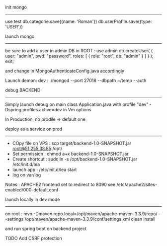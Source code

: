 init mongo
**************

use test
db.categorie.save({name: 'Roman'})
db.userProfile.save({type: 'USER'})


launch mongo
******************

be sure to add a user in admin DB in ROOT :
use admin
db.createUser(
  {
    user: "admin",
    pwd: "password",
    roles: [ { role: "root", db: "admin" } ]
  }
);
exit;

and change in MongoAuthenticateConfig.java accordingly

Launch demon:
dev : ./mongod --port 27018 --dbpath ~/temp --auth

debug BACKEND
**************

Simply launch debug on main class Application.java with profile "dev"
 -Dspring.profiles.active=dev in Vm options

 In Production, no prodile => default one


deploy as a service on prod
**************************
- COpy file on VPS : scp target/backend-1.0-SNAPSHOT.jar root@51.255.38.85:/opt/
- Set permission : chmod a+x backend-1.0-SNAPSHOT.jar
- Create shortcut : sudo ln -s /opt/backend-1.0-SNAPSHOT.jar /etc/init.d/lea
- launch app : /etc/init.d/lea start
- log on var/log

Notes :
APACHE2 frontend set to redirect to 8090
see /etc/apache2/sites-enabled/000-default.conf

launch locally in dev mode
*****************************
on root :
mvn -Dmaven.repo.local=/opt/maven/apache-maven-3.3.9/repo/ --settings /opt/maven/apache-maven-3.3.9/conf/settings.xml clean install

and run spring boot on backend project


TODO
Add CSRF protection
